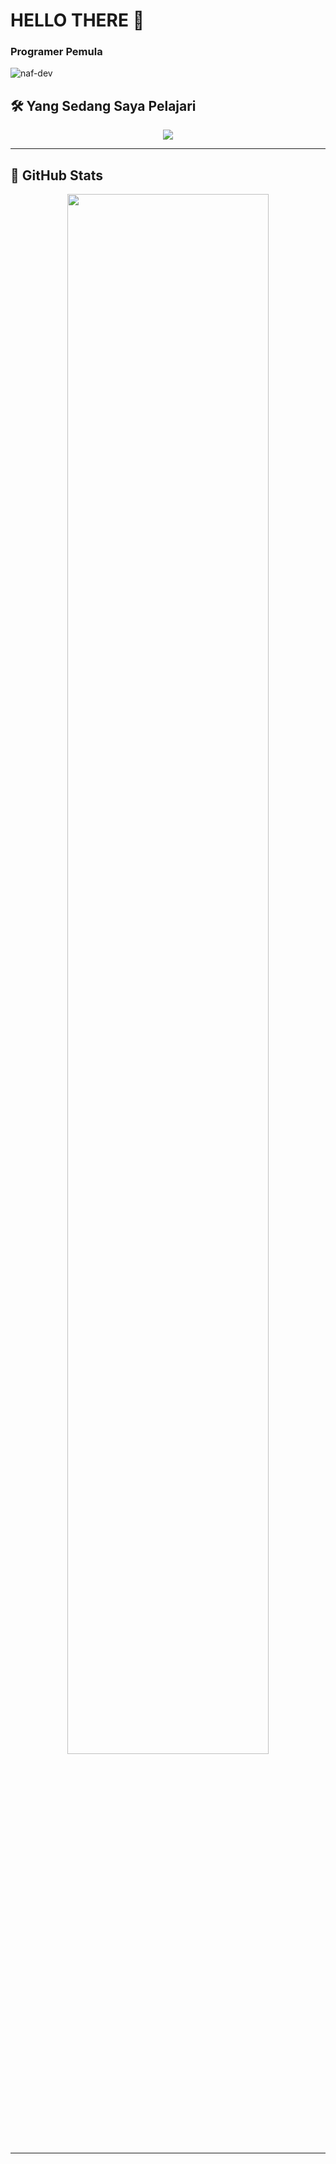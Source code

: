 <!--
**AL-JOESTAR/AL-JOESTAR** is a ✨ _special_ ✨ repository because its `README.md` (this file) appears on your GitHub profile.

Here are some ideas to get you started:

- 🔭 I’m currently working on ...
- 🌱 I’m currently learning ...
- 👯 I’m looking to collaborate on ...
- 🤔 I’m looking for help with ...
- 💬 Ask me about ...
- 📫 How to reach me: ...
- 😄 Pronouns: ...
- ⚡ Fun fact: ...
-->
<h1>HELLO THERE 👋</h1>
<h3>Programer Pemula</h3>

<p align="left">
  <img src="https://komarev.com/ghpvc/?username=AL-JOESTAR&label=Profile%20views&color=0e75b6&style=flat" alt="naf-dev" />
</p>

<!-- Typing Animation -->

## 🛠️ Yang Sedang Saya Pelajari

<p align="center">
  <img src="https://skillicons.dev/icons?i=php,laravel,cpp,java,mysql" />
</p>

---

## 🚀 GitHub Stats  

<p align="center">
  <img src="https://github-profile-summary-cards.vercel.app/api/cards/profile-details?username=AL-JOESTAR&theme=tokyonight" width="80%" />
</p>

---

